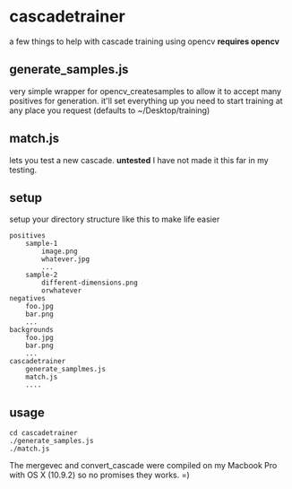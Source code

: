 cascadetrainer
===============
a few things to help with cascade training using opencv **requires opencv**

generate_samples.js 
--
very simple wrapper for opencv_createsamples to allow it to accept many positives for generation. it'll set everything
up you need to start training at any place you request (defaults to ~/Desktop/training)

match.js
--
lets you test a new cascade. **untested** I have not made it this far in my testing.

setup
--

setup your directory structure like this to make life easier

	positives
		sample-1
			image.png
			whatever.jpg
			...	
		sample-2
			different-dimensions.png
			orwhatever
	negatives
		foo.jpg
		bar.png
		...	
	backgrounds
		foo.jpg
		bar.png
		...
	cascadetrainer
		generate_samplmes.js
		match.js
		....
 
 usage
--

	cd cascadetrainer
	./generate_samples.js 
	./match.js
	 
The mergevec and convert_cascade were compiled on my Macbook Pro with OS X (10.9.2) so no promises they works. =)

